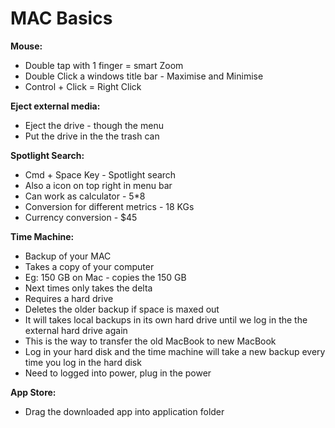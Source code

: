 <h1> MAC Basics </h1>

**Mouse:**
- Double tap with 1 finger = smart Zoom 
- Double Click a windows title bar - Maximise and Minimise 
- Control + Click = Right Click

**Eject external media:** <br> 
- Eject the drive - though the menu 
- Put the drive in the the trash can 

**Spotlight Search:**
- Cmd + Space Key - Spotlight search 
- Also a icon on top right in menu bar 
- Can work as calculator - 5*8
- Conversion for different metrics - 18 KGs 
- Currency conversion - $45 

**Time Machine:**
- Backup of your MAC 
- Takes a copy of your computer 
- Eg: 150 GB on Mac - copies the 150 GB 
- Next times only takes the delta 
- Requires a hard drive 
- Deletes the older backup if space is maxed out 
- It will takes local backups in its own hard drive until we log in the the external hard drive again 
- This is the way to transfer the old MacBook to new MacBook 
- Log in your hard disk and the time machine will take a new backup every time you log in the hard disk 
- Need to logged into power, plug in the power 

**App Store:**
- Drag the downloaded app into application folder 
